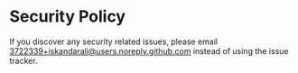 # Security Policy

If you discover any security related issues, please email 3722339+iskandarali@users.noreply.github.com instead of using the issue tracker.
